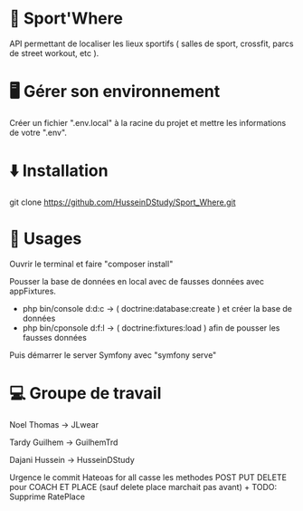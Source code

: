 # 💪 Sport'Where

API permettant de localiser les lieux sportifs ( salles de sport, crossfit, parcs de street workout, etc ).


# 🖥️ Gérer son environnement

Créer un fichier ".env.local" à la racine du projet et mettre les informations de votre ".env".


# ⬇️ Installation 

git clone https://github.com/HusseinDStudy/Sport_Where.git


# 📖 Usages

Ouvrir le terminal et faire "composer install" 

Pousser la base de données en local avec de fausses données avec appFixtures.
- php bin/console d:d:c -> ( doctrine:database:create ) et créer la base de données 
- php bin/cponsole d:f:l -> ( doctrine:fixtures:load ) afin de pousser les fausses données

Puis démarrer le server Symfony avec "symfony serve"


# 💻 Groupe de travail
Noel Thomas -> JLwear 

Tardy Guilhem -> GuilhemTrd 

Dajani Hussein -> HusseinDStudy 



Urgence le commit Hateoas for all casse les methodes POST PUT DELETE  pour COACH ET PLACE (sauf delete place marchait pas avant) + TODO: Supprime RatePlace
